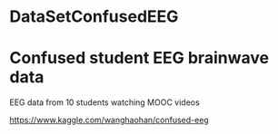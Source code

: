 # DataSetConfusedEEG

# Confused student EEG brainwave data

EEG data from 10 students watching MOOC videos

https://www.kaggle.com/wanghaohan/confused-eeg
